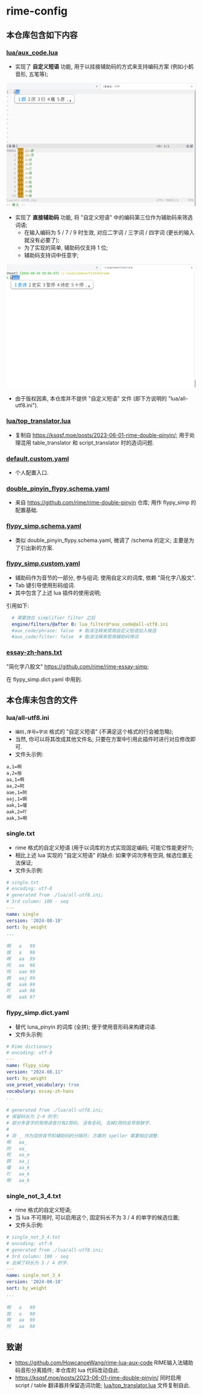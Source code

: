 # rime-config

## 本仓库包含如下内容

### [lua/aux_code.lua](lua/aux_code.lua)
- 实现了 **自定义短语** 功能, 用于以挂接辅助码的方式来支持编码方案 (例如小鹤音形, 五笔等);

![自定义短语](pic/自定义短语.png)

- 实现了 **直接辅助码** 功能, 将 "自定义短语" 中的编码第三位作为辅助码来筛选词语;
    - 在输入编码为 5 / 7 / 9 时生效, 对应二字词 / 三字词 / 四字词 (更长的输入就没有必要了);
    - 为了实现的简单, 辅助码仅支持 1 位;
    - 辅助码支持词中任意字;

![直接辅助码](pic/辅助码.png)

- 由于版权因素, 本仓库并不提供 "自定义短语" 文件 (即下方说明的 "lua/all-utf8.ini").

### [lua/top_translator.lua](lua/top_translator.lua)
- 复制自 <https://ksqsf.moe/posts/2023-06-01-rime-double-pinyin/>; 用于处理混用 table_translator 和 script_translator 时的造词问题.

### [default.custom.yaml](default.custom.yaml)
- 个人配置入口.

### [double_pinyin_flypy.schema.yaml](double_pinyin_flypy.schema.yaml)
- 来自 <https://github.com/rime/rime-double-pinyin> 仓库; 用作 flypy_simp 的配置基础.

### [flypy_simp.schema.yaml](flypy_simp.schema.yaml)
- 类似 double_pinyin_flypy.schema.yaml, 微调了 /schema 的定义; 主要是为了引出新的方案.

### [flypy_simp.custom.yaml](flypy_simp.custom.yaml)
- 辅助码作为音节的一部分, 参与组词; 使用自定义的词库, 依赖 "简化字八股文".
- Tab 键引导使用形码组词.
- 其中包含了上述 lua 插件的使用说明;

引用如下:

```yaml
  # 需要放在 simplifier filter 之后
  engine/filters/@after 0: lua_filter@*aux_code@all-utf8.ini
  #aux_code/phrase: false  # 取消注释来禁用自定义短语加入候选
  #aux_code/filter: false  # 取消注释来禁用辅助码筛词
```

### [essay-zh-hans.txt](essay-zh-hans.txt)

"简化字八股文" <https://github.com/rime/rime-essay-simp>;

在 flypy_simp.dict.yaml 中用到.

## 本仓库未包含的文件

### lua/all-utf8.ini
- `编码,序号=字词` 格式的 "自定义短语" (不满足这个格式的行会被忽略);
- 当然, 你可以将其改成其他文件名; 只要在方案中引用此插件时进行对应修改即可.
- 文件头示例:

```dosini
a,1=啊
a,2=按
aa,1=啊
aa,2=阿
aae,1=阿
aaj,1=锕
aak,1=嗄
aak,2=吖
aak,3=啊
```

### single.txt
- rime 格式的自定义短语 (用于以词库的方式实现固定编码; 可能它性能更好?);
- 相比上述 lua 实现的 "自定义短语" 的缺点: 如果字词次序有空洞, 候选位置无法保证;
- 文件头示例:

```yaml
# single.txt
# encoding: utf-8
# generated from ./lua/all-utf8.ini;
# 3rd column: 100 - seq
---
name: single
version: '2024-08-10'
sort: by_weight
...

啊	a	99
按	a	98
啊	aa	99
阿	aa	98
阿	aae	99
锕	aaj	99
嗄	aak	99
吖	aak	98
啊	aak	97
```

### flypy_simp.dict.yaml

- 替代 luna_pinyin 的词库 (全拼); 便于使用音形码来构建词语.
- 文件头示例:

```yaml
# Rime dictionary
# encoding: utf-8
---
name: flypy_simp
version: "2024.08.11"
sort: by_weight
use_preset_vocabulary: true
vocabulary: essay-zh-hans
...

# generated from ./lua/all-utf8.ini;
# 保留码长为 2-4 的字;
# 部分多音字的常用读音只有2简码, 没有全码, 去掉2简码会导致缺字.
#
# 将 _ 作为双拼音节和辅助码的分隔符; 方案的 speller 需要相应调整.
啊	aa_
阿	aa_
阿	aa_e
锕	aa_j
嗄	aa_k
吖	aa_k
啊	aa_k
```

### single_not_3_4.txt
- rime 格式的自定义短语;
- 当 lua 不可用时, 可以启用这个, 固定码长不为 3 / 4 的单字的候选位置;
- 文件头示例:

```yaml
# single_not_3_4.txt
# encoding: utf-8
# generated from ./lua/all-utf8.ini;
# 3rd column: 100 - seq
# 去掉了码长为 3 / 4 的字.
---
name: single_not_3_4
version: '2024-08-10'
sort: by_weight
...

啊	a	99
按	a	98
啊	aa	99
阿	aa	98
```

## 致谢

- <https://github.com/HowcanoeWang/rime-lua-aux-code> RIME输入法辅助码音形分离插件; 本仓库的 lua 代码改动自此.
- <https://ksqsf.moe/posts/2023-06-01-rime-double-pinyin/> 同时启用 script / table 翻译器并保留造词功能; [lua/top_translator.lua](lua/top_translator.lua) 文件复制自此.
